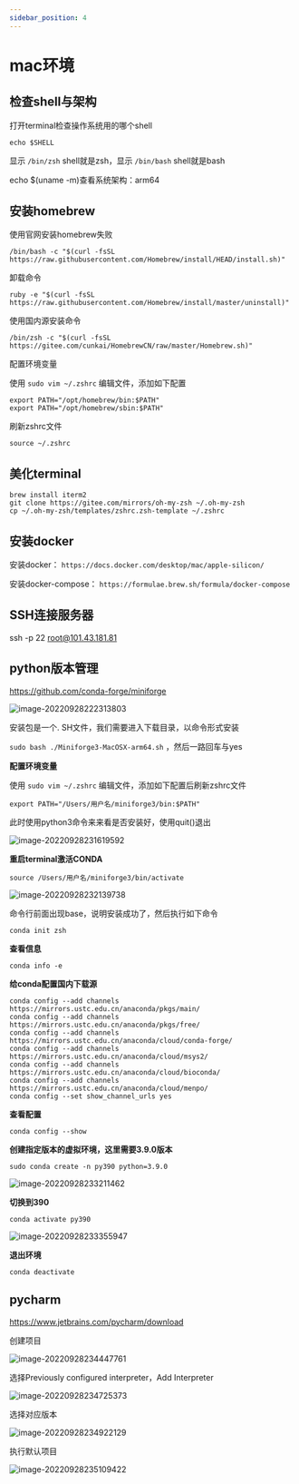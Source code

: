 ```yaml
---
sidebar_position: 4
---
```


# mac环境

## 检查shell与架构

打开terminal检查操作系统用的哪个shell

```
echo $SHELL
```

显示 `/bin/zsh` shell就是zsh，显示 `/bin/bash` shell就是bash

echo $(uname -m)查看系统架构：arm64

## 安装homebrew

使用官网安装homebrew失败

```
/bin/bash -c "$(curl -fsSL https://raw.githubusercontent.com/Homebrew/install/HEAD/install.sh)"
```

卸载命令

```
ruby -e "$(curl -fsSL https://raw.githubusercontent.com/Homebrew/install/master/uninstall)"
```

使用国内源安装命令

```
/bin/zsh -c "$(curl -fsSL https://gitee.com/cunkai/HomebrewCN/raw/master/Homebrew.sh)"
```

配置环境变量

使用 `sudo vim ~/.zshrc` 编辑文件，添加如下配置

```
export PATH="/opt/homebrew/bin:$PATH"
export PATH="/opt/homebrew/sbin:$PATH"
```

刷新zshrc文件

```
source ~/.zshrc
```

## 美化terminal

```
brew install iterm2
git clone https://gitee.com/mirrors/oh-my-zsh ~/.oh-my-zsh
cp ~/.oh-my-zsh/templates/zshrc.zsh-template ~/.zshrc
```

## 安装docker

安装docker： `https://docs.docker.com/desktop/mac/apple-silicon/`

安装docker-compose： `https://formulae.brew.sh/formula/docker-compose`

## SSH连接服务器

ssh -p 22 root@101.43.181.81

## python版本管理

https://github.com/conda-forge/miniforge

![image-20220928222313803](https://blog-guiyexing.oss-cn-qingdao.aliyuncs.com/blogImg/202209282223863.png!blog.guiyexing)

安装包是一个. SH文件，我们需要进入下载目录，以命令形式安装

`sudo bash ./Miniforge3-MacOSX-arm64.sh` ，然后一路回车与yes

**配置环境变量**

使用 `sudo vim ~/.zshrc` 编辑文件，添加如下配置后刷新zshrc文件

```
export PATH="/Users/用户名/miniforge3/bin:$PATH"
```

此时使用python3命令来来看是否安装好，使用quit()退出

![image-20220928231619592](https://blog-guiyexing.oss-cn-qingdao.aliyuncs.com/blogImg/202209282316639.png!blog.guiyexing)

**重启terminal激活CONDA**

```
source /Users/用户名/miniforge3/bin/activate
```

![image-20220928232139738](https://blog-guiyexing.oss-cn-qingdao.aliyuncs.com/blogImg/202209282321781.png!blog.guiyexing)

命令行前面出现base，说明安装成功了，然后执行如下命令

```
conda init zsh
```

**查看信息**

```
conda info -e
```

**给conda配置国内下载源**

```
conda config --add channels https://mirrors.ustc.edu.cn/anaconda/pkgs/main/
conda config --add channels https://mirrors.ustc.edu.cn/anaconda/pkgs/free/
conda config --add channels https://mirrors.ustc.edu.cn/anaconda/cloud/conda-forge/
conda config --add channels https://mirrors.ustc.edu.cn/anaconda/cloud/msys2/
conda config --add channels https://mirrors.ustc.edu.cn/anaconda/cloud/bioconda/
conda config --add channels https://mirrors.ustc.edu.cn/anaconda/cloud/menpo/
conda config --set show_channel_urls yes
```

**查看配置**

```
conda config --show
```

**创建指定版本的虚拟环境，这里需要3.9.0版本**

```
sudo conda create -n py390 python=3.9.0
```

![image-20220928233211462](https://blog-guiyexing.oss-cn-qingdao.aliyuncs.com/blogImg/202209282332505.png!blog.guiyexing)

**切换到390**

```
conda activate py390
```

![image-20220928233355947](https://blog-guiyexing.oss-cn-qingdao.aliyuncs.com/blogImg/202209282333991.png!blog.guiyexing)

**退出环境**

```
conda deactivate
```

## pycharm

https://www.jetbrains.com/pycharm/download

创建项目

![image-20220928234447761](https://blog-guiyexing.oss-cn-qingdao.aliyuncs.com/blogImg/202209282344796.png!blog.guiyexing)

选择Previously configured interpreter，Add Interpreter

![image-20220928234725373](https://blog-guiyexing.oss-cn-qingdao.aliyuncs.com/blogImg/202209282347406.png!blog.guiyexing)

选择对应版本

![image-20220928234922129](https://blog-guiyexing.oss-cn-qingdao.aliyuncs.com/blogImg/202209282349165.png!blog.guiyexing)

执行默认项目

![image-20220928235109422](https://blog-guiyexing.oss-cn-qingdao.aliyuncs.com/blogImg/202209282351458.png!blog.guiyexing)
